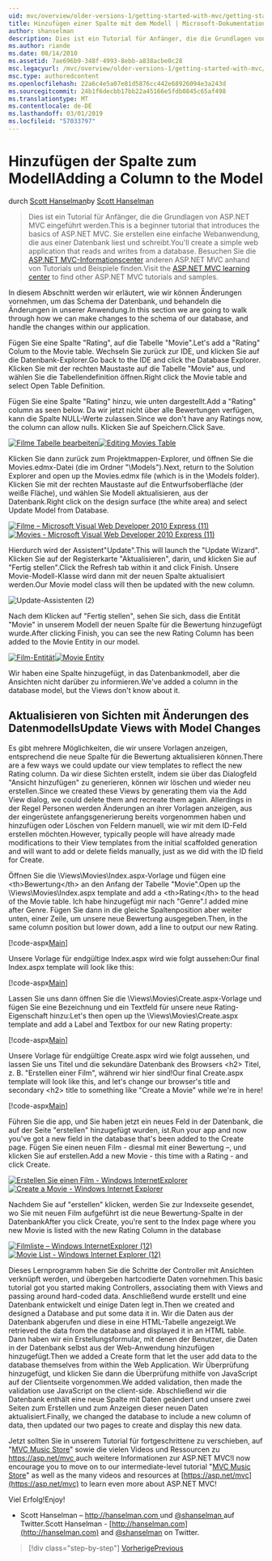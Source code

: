 ```yaml
---
uid: mvc/overview/older-versions-1/getting-started-with-mvc/getting-started-with-mvc-part8
title: Hinzufügen einer Spalte mit dem Modell | Microsoft-Dokumentation
author: shanselman
description: Dies ist ein Tutorial für Anfänger, die die Grundlagen von ASP.NET MVC eingeführt werden. Erstellen Sie eine einfache Webanwendung, die aus einer Datenbank liest und schreibt.
ms.author: riande
ms.date: 08/14/2010
ms.assetid: 7ae696b9-348f-4993-8ebb-a838acbe0c28
msc.legacyurl: /mvc/overview/older-versions-1/getting-started-with-mvc/getting-started-with-mvc-part8
msc.type: authoredcontent
ms.openlocfilehash: 22a6c4e5a07e81d5876cc442e68926094e3a243d
ms.sourcegitcommit: 24b1f6decbb17bb22a45166e5fdb0845c65af498
ms.translationtype: MT
ms.contentlocale: de-DE
ms.lasthandoff: 03/01/2019
ms.locfileid: "57033797"
---
```

<a name="adding-a-column-to-the-model"></a><span data-ttu-id="1e212-104">Hinzufügen der Spalte zum Modell</span><span class="sxs-lookup"><span data-stu-id="1e212-104">Adding a Column to the Model</span></span>
====================
<span data-ttu-id="1e212-105">durch [Scott Hanselman](https://github.com/shanselman)</span><span class="sxs-lookup"><span data-stu-id="1e212-105">by [Scott Hanselman](https://github.com/shanselman)</span></span>

> <span data-ttu-id="1e212-106">Dies ist ein Tutorial für Anfänger, die die Grundlagen von ASP.NET MVC eingeführt werden.</span><span class="sxs-lookup"><span data-stu-id="1e212-106">This is a beginner tutorial that introduces the basics of ASP.NET MVC.</span></span> <span data-ttu-id="1e212-107">Sie erstellen eine einfache Webanwendung, die aus einer Datenbank liest und schreibt.</span><span class="sxs-lookup"><span data-stu-id="1e212-107">You'll create a simple web application that reads and writes from a database.</span></span> <span data-ttu-id="1e212-108">Besuchen Sie die [ASP.NET MVC-Informationscenter](../../../index.md) anderen ASP.NET MVC anhand von Tutorials und Beispiele finden.</span><span class="sxs-lookup"><span data-stu-id="1e212-108">Visit the [ASP.NET MVC learning center](../../../index.md) to find other ASP.NET MVC tutorials and samples.</span></span>


<span data-ttu-id="1e212-109">In diesem Abschnitt werden wir erläutert, wie wir können Änderungen vornehmen, um das Schema der Datenbank, und behandeln die Änderungen in unserer Anwendung.</span><span class="sxs-lookup"><span data-stu-id="1e212-109">In this section we are going to walk through how we can make changes to the schema of our database, and handle the changes within our application.</span></span>

<span data-ttu-id="1e212-110">Fügen Sie eine Spalte "Rating", auf die Tabelle "Movie".</span><span class="sxs-lookup"><span data-stu-id="1e212-110">Let's add a "Rating" Colum to the Movie table.</span></span> <span data-ttu-id="1e212-111">Wechseln Sie zurück zur IDE, und klicken Sie auf die Datenbank-Explorer.</span><span class="sxs-lookup"><span data-stu-id="1e212-111">Go back to the IDE and click the Database Explorer.</span></span> <span data-ttu-id="1e212-112">Klicken Sie mit der rechten Maustaste auf die Tabelle "Movie" aus, und wählen Sie die Tabellendefinition öffnen.</span><span class="sxs-lookup"><span data-stu-id="1e212-112">Right click the Movie table and select Open Table Definition.</span></span>

<span data-ttu-id="1e212-113">Fügen Sie eine Spalte "Rating" hinzu, wie unten dargestellt.</span><span class="sxs-lookup"><span data-stu-id="1e212-113">Add a "Rating" column as seen below.</span></span> <span data-ttu-id="1e212-114">Da wir jetzt nicht über alle Bewertungen verfügen, kann die Spalte NULL-Werte zulassen.</span><span class="sxs-lookup"><span data-stu-id="1e212-114">Since we don't have any Ratings now, the column can allow nulls.</span></span> <span data-ttu-id="1e212-115">Klicken Sie auf Speichern.</span><span class="sxs-lookup"><span data-stu-id="1e212-115">Click Save.</span></span>

<span data-ttu-id="1e212-116">[![Filme Tabelle bearbeiten](getting-started-with-mvc-part8/_static/image2.png)](getting-started-with-mvc-part8/_static/image1.png)</span><span class="sxs-lookup"><span data-stu-id="1e212-116">[![Editing Movies Table](getting-started-with-mvc-part8/_static/image2.png)](getting-started-with-mvc-part8/_static/image1.png)</span></span>

<span data-ttu-id="1e212-117">Klicken Sie dann zurück zum Projektmappen-Explorer, und öffnen Sie die Movies.edmx-Datei (die im Ordner "\Models").</span><span class="sxs-lookup"><span data-stu-id="1e212-117">Next, return to the Solution Explorer and open up the Movies.edmx file (which is in the \Models folder).</span></span> <span data-ttu-id="1e212-118">Klicken Sie mit der rechten Maustaste auf die Entwurfsoberfläche (der weiße Fläche), und wählen Sie Modell aktualisieren, aus der Datenbank.</span><span class="sxs-lookup"><span data-stu-id="1e212-118">Right click on the design surface (the white area) and select Update Model from Database.</span></span>

<span data-ttu-id="1e212-119">[![Filme – Microsoft Visual Web Developer 2010 Express (11)](getting-started-with-mvc-part8/_static/image4.png)](getting-started-with-mvc-part8/_static/image3.png)</span><span class="sxs-lookup"><span data-stu-id="1e212-119">[![Movies - Microsoft Visual Web Developer 2010 Express (11)](getting-started-with-mvc-part8/_static/image4.png)](getting-started-with-mvc-part8/_static/image3.png)</span></span>

<span data-ttu-id="1e212-120">Hierdurch wird der Assistent"Update".</span><span class="sxs-lookup"><span data-stu-id="1e212-120">This will launch the "Update Wizard".</span></span> <span data-ttu-id="1e212-121">Klicken Sie auf der Registerkarte "Aktualisieren", darin, und klicken Sie auf "Fertig stellen".</span><span class="sxs-lookup"><span data-stu-id="1e212-121">Click the Refresh tab within it and click Finish.</span></span> <span data-ttu-id="1e212-122">Unsere Movie-Modell-Klasse wird dann mit der neuen Spalte aktualisiert werden.</span><span class="sxs-lookup"><span data-stu-id="1e212-122">Our Movie model class will then be updated with the new column.</span></span>

![Update-Assistenten (2)](getting-started-with-mvc-part8/_static/image5.png)

<span data-ttu-id="1e212-124">Nach dem Klicken auf "Fertig stellen", sehen Sie sich, dass die Entität "Movie" in unserem Modell der neuen Spalte für die Bewertung hinzugefügt wurde.</span><span class="sxs-lookup"><span data-stu-id="1e212-124">After clicking Finish, you can see the new Rating Column has been added to the Movie Entity in our model.</span></span>

<span data-ttu-id="1e212-125">[![Film-Entität](getting-started-with-mvc-part8/_static/image7.png)](getting-started-with-mvc-part8/_static/image6.png)</span><span class="sxs-lookup"><span data-stu-id="1e212-125">[![Movie Entity](getting-started-with-mvc-part8/_static/image7.png)](getting-started-with-mvc-part8/_static/image6.png)</span></span>

<span data-ttu-id="1e212-126">Wir haben eine Spalte hinzugefügt, in das Datenbankmodell, aber die Ansichten nicht darüber zu informieren.</span><span class="sxs-lookup"><span data-stu-id="1e212-126">We've added a column in the database model, but the Views don't know about it.</span></span>

## <a name="update-views-with-model-changes"></a><span data-ttu-id="1e212-127">Aktualisieren von Sichten mit Änderungen des Datenmodells</span><span class="sxs-lookup"><span data-stu-id="1e212-127">Update Views with Model Changes</span></span>

<span data-ttu-id="1e212-128">Es gibt mehrere Möglichkeiten, die wir unsere Vorlagen anzeigen, entsprechend die neue Spalte für die Bewertung aktualisieren können.</span><span class="sxs-lookup"><span data-stu-id="1e212-128">There are a few ways we could update our view templates to reflect the new Rating column.</span></span> <span data-ttu-id="1e212-129">Da wir diese Sichten erstellt, indem sie über das Dialogfeld "Ansicht hinzufügen" zu generieren, können wir löschen und wieder neu erstellen.</span><span class="sxs-lookup"><span data-stu-id="1e212-129">Since we created these Views by generating them via the Add View dialog, we could delete them and recreate them again.</span></span> <span data-ttu-id="1e212-130">Allerdings in der Regel Personen werden Änderungen an ihrer Vorlagen anzeigen, aus der eingerüstete anfangsgenerierung bereits vorgenommen haben und hinzufügen oder Löschen von Feldern manuell, wie wir mit dem ID-Feld erstellen möchten.</span><span class="sxs-lookup"><span data-stu-id="1e212-130">However, typically people will have already made modifications to their View templates from the initial scaffolded generation and will want to add or delete fields manually, just as we did with the ID field for Create.</span></span>

<span data-ttu-id="1e212-131">Öffnen Sie die \Views\Movies\Index.aspx-Vorlage und fügen eine &lt;th&gt;Bewertung&lt;/th&gt; an den Anfang der Tabelle "Movie".</span><span class="sxs-lookup"><span data-stu-id="1e212-131">Open up the \Views\Movies\Index.aspx template and add a &lt;th&gt;Rating&lt;/th&gt; to the head of the Movie table.</span></span> <span data-ttu-id="1e212-132">Ich habe hinzugefügt mir nach "Genre".</span><span class="sxs-lookup"><span data-stu-id="1e212-132">I added mine after Genre.</span></span> <span data-ttu-id="1e212-133">Fügen Sie dann in die gleiche Spaltenposition aber weiter unten, einer Zeile, um unsere neue Bewertung ausgegeben.</span><span class="sxs-lookup"><span data-stu-id="1e212-133">Then, in the same column position but lower down, add a line to output our new Rating.</span></span>

[!code-aspx[Main](getting-started-with-mvc-part8/samples/sample1.aspx)]

<span data-ttu-id="1e212-134">Unsere Vorlage für endgültige Index.aspx wird wie folgt aussehen:</span><span class="sxs-lookup"><span data-stu-id="1e212-134">Our final Index.aspx template will look like this:</span></span>

[!code-aspx[Main](getting-started-with-mvc-part8/samples/sample2.aspx)]

<span data-ttu-id="1e212-135">Lassen Sie uns dann öffnen Sie die \Views\Movies\Create.aspx-Vorlage und fügen Sie eine Bezeichnung und ein Textfeld für unsere neue Rating-Eigenschaft hinzu:</span><span class="sxs-lookup"><span data-stu-id="1e212-135">Let's then open up the \Views\Movies\Create.aspx template and add a Label and Textbox for our new Rating property:</span></span>

[!code-aspx[Main](getting-started-with-mvc-part8/samples/sample3.aspx)]

<span data-ttu-id="1e212-136">Unsere Vorlage für endgültige Create.aspx wird wie folgt aussehen, und lassen Sie uns Titel und die sekundäre Datenbank des Browsers &lt;h2&gt; Titel, z. B. "Erstellen einer Film", während wir hier sind!</span><span class="sxs-lookup"><span data-stu-id="1e212-136">Our final Create.aspx template will look like this, and let's change our browser's title and secondary &lt;h2&gt; title to something like "Create a Movie" while we're in here!</span></span>

[!code-aspx[Main](getting-started-with-mvc-part8/samples/sample4.aspx)]

<span data-ttu-id="1e212-137">Führen Sie die app, und Sie haben jetzt ein neues Feld in der Datenbank, die auf der Seite "erstellen" hinzugefügt wurden, ist.</span><span class="sxs-lookup"><span data-stu-id="1e212-137">Run your app and now you've got a new field in the database that's been added to the Create page.</span></span> <span data-ttu-id="1e212-138">Fügen Sie einen neuen Film - diesmal mit einer Bewertung –, und klicken Sie auf erstellen.</span><span class="sxs-lookup"><span data-stu-id="1e212-138">Add a new Movie - this time with a Rating - and click Create.</span></span>

<span data-ttu-id="1e212-139">[![Erstellen Sie einen Film - Windows InternetExplorer](getting-started-with-mvc-part8/_static/image9.png)](getting-started-with-mvc-part8/_static/image8.png)</span><span class="sxs-lookup"><span data-stu-id="1e212-139">[![Create a Movie - Windows Internet Explorer](getting-started-with-mvc-part8/_static/image9.png)](getting-started-with-mvc-part8/_static/image8.png)</span></span>

<span data-ttu-id="1e212-140">Nachdem Sie auf "erstellen" klicken, werden Sie zur Indexseite gesendet, wo Sie mit neuen Film aufgeführt ist die neue Bewertung-Spalte in der Datenbank</span><span class="sxs-lookup"><span data-stu-id="1e212-140">After you click Create, you're sent to the Index page where you new Movie is listed with the new Rating Column in the database</span></span>

<span data-ttu-id="1e212-141">[![Filmliste – Windows InternetExplorer (12)](getting-started-with-mvc-part8/_static/image11.png)](getting-started-with-mvc-part8/_static/image10.png)</span><span class="sxs-lookup"><span data-stu-id="1e212-141">[![Movie List - Windows Internet Explorer (12)](getting-started-with-mvc-part8/_static/image11.png)](getting-started-with-mvc-part8/_static/image10.png)</span></span>

<span data-ttu-id="1e212-142">Dieses Lernprogramm haben Sie die Schritte der Controller mit Ansichten verknüpft werden, und übergeben hartcodierte Daten vornehmen.</span><span class="sxs-lookup"><span data-stu-id="1e212-142">This basic tutorial got you started making Controllers, associating them with Views and passing around hard-coded data.</span></span> <span data-ttu-id="1e212-143">Anschließend wurde erstellt und eine Datenbank entwickelt und einige Daten legt in.</span><span class="sxs-lookup"><span data-stu-id="1e212-143">Then we created and designed a Database and put some data it in.</span></span> <span data-ttu-id="1e212-144">Wir die Daten aus der Datenbank abgerufen und diese in eine HTML-Tabelle angezeigt.</span><span class="sxs-lookup"><span data-stu-id="1e212-144">We retrieved the data from the database and displayed it in an HTML table.</span></span> <span data-ttu-id="1e212-145">Dann haben wir ein Erstellungsformular, mit denen der Benutzer, die Daten in der Datenbank selbst aus der Web-Anwendung hinzufügen hinzugefügt.</span><span class="sxs-lookup"><span data-stu-id="1e212-145">Then we added a Create form that let the user add data to the database themselves from within the Web Application.</span></span> <span data-ttu-id="1e212-146">Wir Überprüfung hinzugefügt, und klicken Sie dann die Überprüfung mithilfe von JavaScript auf der Clientseite vorgenommen.</span><span class="sxs-lookup"><span data-stu-id="1e212-146">We added validation, then made the validation use JavaScript on the client-side.</span></span> <span data-ttu-id="1e212-147">Abschließend wir die Datenbank enthält eine neue Spalte mit Daten geändert und unsere zwei Seiten zum Erstellen und zum Anzeigen dieser neuen Daten aktualisiert.</span><span class="sxs-lookup"><span data-stu-id="1e212-147">Finally, we changed the database to include a new column of data, then updated our two pages to create and display this new data.</span></span>

<span data-ttu-id="1e212-148">Jetzt sollten Sie in unserem Tutorial für fortgeschrittene zu verschieben, auf "[MVC Music Store](../../older-versions/mvc-music-store/mvc-music-store-part-1.md)" sowie die vielen Videos und Ressourcen zu [ https://asp.net/mvc ](https://asp.net/mvc) auch weitere Informationen zur ASP.NET MVC!</span><span class="sxs-lookup"><span data-stu-id="1e212-148">I now encourage you to move on to our intermediate-level tutorial "[MVC Music Store](../../older-versions/mvc-music-store/mvc-music-store-part-1.md)" as well as the many videos and resources at [https://asp.net/mvc](https://asp.net/mvc) to learn even more about ASP.NET MVC!</span></span>

<span data-ttu-id="1e212-149">Viel Erfolg!</span><span class="sxs-lookup"><span data-stu-id="1e212-149">Enjoy!</span></span>

- <span data-ttu-id="1e212-150">Scott Hanselman – [ http://hanselman.com ](http://hanselman.com) und [ @shanselman ](http://twitter.com/shanselman) auf Twitter.</span><span class="sxs-lookup"><span data-stu-id="1e212-150">Scott Hanselman - [http://hanselman.com](http://hanselman.com) and [@shanselman](http://twitter.com/shanselman) on Twitter.</span></span>

> [!div class="step-by-step"]
> [<span data-ttu-id="1e212-151">Vorherige</span><span class="sxs-lookup"><span data-stu-id="1e212-151">Previous</span></span>](getting-started-with-mvc-part7.md)
